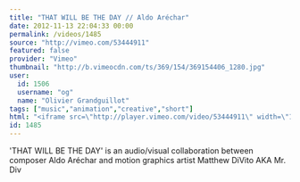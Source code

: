 ```yaml
---
title: "THAT WILL BE THE DAY // Aldo Aréchar"
date: 2012-11-13 22:04:33 00:00
permalink: /videos/1485
source: "http://vimeo.com/53444911"
featured: false
provider: "Vimeo"
thumbnail: "http://b.vimeocdn.com/ts/369/154/369154406_1280.jpg"
user:
  id: 1506
  username: "og"
  name: "Olivier Grandguillot"
tags: ["music","animation","creative","short"]
html: "<iframe src=\"http://player.vimeo.com/video/53444911\" width=\"1920\" height=\"1080\" frameborder=\"0\" webkitAllowFullScreen mozallowfullscreen allowFullScreen></iframe>"
id: 1485
---
```


'THAT WILL BE THE DAY' is an audio/visual collaboration between composer Aldo Aréchar and motion graphics artist Matthew DiVito AKA Mr. Div
